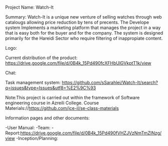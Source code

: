 Project Name:
Watch-It

Summary:
Watch-It is a unique new venture of selling watches through web catalougs allowing price reduction by tens of precents.
The Develope system Implements a marketing platform that manages the project in a way that is easy both for the buyer and for the company.
The system is designed primarily for the Hareidi Sector who require filtering of inappropiate content.

Logo:

Current distribution of the product:
https://drive.google.com/file/d/0B4k_15Pd490fcXFHbUlGVkptT1k/view

Chat:

Task management system:
https://github.com/sSarahlei/Watch-It/search?q=issues&type=Issues&utf8=%E2%9C%93

Note:This project is carried out within the framework of Software engineering course in Azreili College.
      Course Materials://https://github.com/jce-il/se-class-materials 

Information pages and other documents:

-User Manual:
-Team:
-Report:https://drive.google.com/file/d/0B4k_15Pd490fVHZJVzNmTmZINzg/view
-Inception/Planning:






